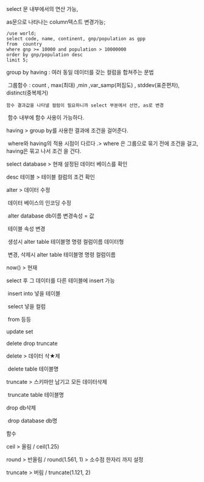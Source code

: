 select 문 내부에서의 연산 가능, 

as문으로 나타나는 column텍스트 변경가능;

```
/use world;
select code, name, continent, gnp/population as gpp
from  country
where gnp >= 10000 and population > 10000000 
order by gnp/population desc
limit 5;
```



group by having : 여러 동일 데이터를 갖는 컬럼을 합쳐주는 문법

​	그룹함수 : count , max(최대) ,min ,var_samp(퍼짐도) , stddev(표준편차), distinct(중복제거)

 	함수 결과값을 나타낼 컬럼이 필요하니까 select 부분에서 선언, as로 변경

​	함수 내부에 함수 사용이 가능하다.



having > group by를 사용한 결과에 조건을 걸어준다.

​	where와 having의 적용 시점이 다르다 .> where 은 그룹으로 묶기 전에 조건을 걸고, having은 묶고 나서 조건	을 건다.



select database > 현재 설정된 데이터 베이스를 확인

desc 테이블 > 테이블 컬럼의 조건 확인



alter > 데이터 수정 

​	데이터 베이스의 인코딩 수정

​		alter database db이름 변경속성 = 값

​	테이블 속성 변경

​	생성시		alter table 테이블명 명령 컬럼이름 데이터형

​	변경, 삭제시		alter table 테이블명 명령 컬럼이름 

now()  > 현재



select 후 그 데이터를 다른 테이블에 insert 가능

​	insert into 넣을 테이블

​	select 넣을 컬럼

​	from 등등

update set

delete drop truncate



delete > 데이터 삭★제

​	delete table 테이블명

truncate > 스키마만 남기고 모든 데이터삭제

​	truncate table 테이블명

drop db삭제

​	drop database db명



함수

ceil > 올림 / ceil(1.25)

round > 반올림 / round(1.561, 1) > 소수점 한자리 까지 설정

truncate > 버림 / truncate(1.121, 2)



